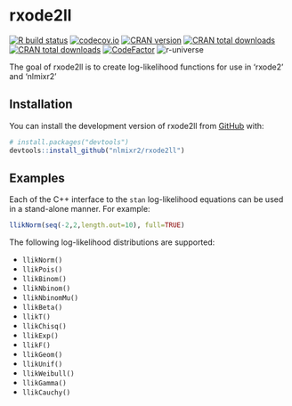 
<!-- README.md is generated from README.Rmd. Please edit that file -->

# rxode2ll

<!-- badges: start -->

[![R build
status](https://github.com/nlmixr2/rxode2ll/workflows/R-CMD-check/badge.svg)](https://github.com/nlmixr2/rxode2ll/actions)
[![codecov.io](https://codecov.io/gh/nlmixr2/rxode2ll/coverage.svg)](https://codecov.io/gh/nlmixr2/rxode2ll)
[![CRAN
version](http://www.r-pkg.org/badges/version/rxode2ll)](https://cran.r-project.org/package=rxode2ll)
[![CRAN total
downloads](https://cranlogs.r-pkg.org/badges/grand-total/rxode2ll)](https://cran.r-project.org/package=rxode2ll)
[![CRAN total
downloads](https://cranlogs.r-pkg.org/badges/rxode2ll)](https://cran.r-project.org/package=rxode2ll)
[![CodeFactor](https://www.codefactor.io/repository/github/nlmixr2/rxode2ll/badge)](https://www.codefactor.io/repository/github/nlmixr2/rxode2ll)
![r-universe](https://nlmixr2.r-universe.dev/badges/rxode2ll)

<!-- badges: end -->

The goal of rxode2ll is to create log-likelihood functions for use in
‘rxode2’ and ‘nlmixr2’

## Installation

You can install the development version of rxode2ll from
[GitHub](https://github.com/) with:

``` r
# install.packages("devtools")
devtools::install_github("nlmixr2/rxode2ll")
```

## Examples

Each of the C++ interface to the `stan` log-likelihood equations can be
used in a stand-alone manner. For example:

``` r
llikNorm(seq(-2,2,length.out=10), full=TRUE)
```

The following log-likelihood distributions are supported:

  - `llikNorm()`
  - `llikPois()`
  - `llikBinom()`
  - `llikNbinom()`
  - `llikNbinomMu()`
  - `llikBeta()`
  - `llikT()`
  - `llikChisq()`
  - `llikExp()`
  - `llikF()`
  - `llikGeom()`
  - `llikUnif()`
  - `llikWeibull()`
  - `llikGamma()`
  - `llikCauchy()`
